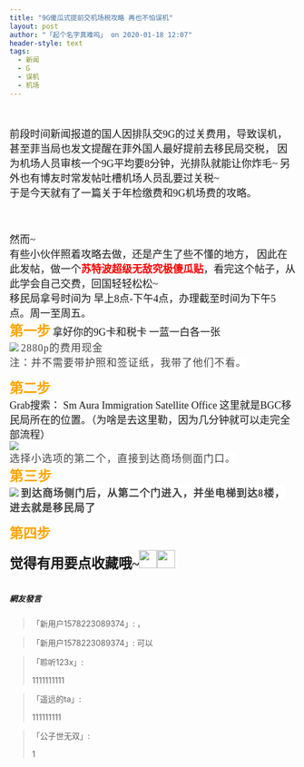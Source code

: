 ```yaml
---
title: "9G傻瓜式提前交机场税攻略 再也不怕误机"
layout: post
author: "「起个名字真难呜」 on 2020-01-18 12:07"
header-style: text
tags:
  - 新闻
  - G
  - 误机
  - 机场
---
```


<input type="hidden" value="菲乐园提供">
<br>
<br>
<span style="font-family:微软雅黑;overflow-wrap: break-word;"><span style="font-size:18px;overflow-wrap: break-word;">前段时间新闻报道的国人因排队交9G的过关费用，导致误机，</span></span>
<span style="font-family:微软雅黑;overflow-wrap: break-word;"><span style="font-size:18px;overflow-wrap: break-word;">甚至菲当局也发文提醒在菲外国人最好提前去移民局交税，</span></span>
<span style="font-family:微软雅黑;overflow-wrap: break-word;"><span style="font-size:18px;overflow-wrap: break-word;">因为机场人员审核一个9G平均要8分钟，光排队就能让你炸毛~</span></span>
<span style="font-family:微软雅黑;overflow-wrap: break-word;"><span style="font-size:18px;overflow-wrap: break-word;">另外也有博友时常发帖吐槽机场人员乱要过关税~</span></span>
<span style="font-family:微软雅黑;overflow-wrap: break-word;"><span style="font-size:18px;overflow-wrap: break-word;"><br style="overflow-wrap: break-word;"></span></span>
<span style="font-family:微软雅黑;overflow-wrap: break-word;"><span style="font-size:18px;overflow-wrap: break-word;">于是今天就有了一篇关于年检缴费和9G机场费的攻略。</span></span>
<span style="font-family:微软雅黑;overflow-wrap: break-word;"><span style="font-size:18px;overflow-wrap: break-word;"><br></span></span>

<span style="font-family:微软雅黑;overflow-wrap: break-word;"><span style="font-size:18px;overflow-wrap: break-word;"><br></span></span>
<span style="font-family:微软雅黑;overflow-wrap: break-word;"><span style="font-size:18px;overflow-wrap: break-word;"><br></span></span>
<span style="font-family:微软雅黑;overflow-wrap: break-word;"><span style="font-size:18px;overflow-wrap: break-word;">然而~</span></span>
<span style="font-family:微软雅黑;overflow-wrap: break-word;"><span style="font-size:18px;overflow-wrap: break-word;"><br></span></span>
<span style="font-family:微软雅黑;overflow-wrap: break-word;"><span style="font-size:18px;overflow-wrap: break-word;">有些小伙伴照着攻略去做，还是产生了些不懂的地方，</span></span>
<span style="font-family:微软雅黑;overflow-wrap: break-word;"><span style="font-size:18px;overflow-wrap: break-word;">因此在此发帖，做一个<span style="overflow-wrap: break-word; font-weight: 700;"><span style="color:#ff0000;overflow-wrap: break-word;">苏特波超级无敌究极傻瓜贴</span></span>，</span></span><span style="font-size: 18px; font-family: 微软雅黑;">看完这个帖子，从此学会自己交费，回国轻轻松松~</span>
<span style="font-family:微软雅黑;overflow-wrap: break-word;"><span style="font-size:18px;overflow-wrap: break-word;"><br style="overflow-wrap: break-word;"></span></span>
<span style="font-family:微软雅黑;overflow-wrap: break-word;"><span style="font-size:18px;overflow-wrap: break-word;">移民局拿号时间为 早上8点-下午4点，办理截至时间为下午5点。周一至周五。</span></span>
<span style="font-family:微软雅黑;overflow-wrap: break-word;"><span style="font-size:18px;overflow-wrap: break-word;"><br style="overflow-wrap: break-word;"></span></span>
<span style="font-family:微软雅黑;overflow-wrap: break-word;"><span style="font-size:24px;overflow-wrap: break-word;"><span style="color:#ffa500;overflow-wrap: break-word;"><span style="overflow-wrap: break-word; font-weight: 700;">第一步</span></span></span></span>
<span style="font-family:微软雅黑;overflow-wrap: break-word;"><span style="font-size:18px;overflow-wrap: break-word;">拿好你的9G卡和税卡</span></span>
<span style="font-family:微软雅黑;overflow-wrap: break-word;"><span style="font-size:18px;overflow-wrap: break-word;">一蓝一白各一张</span></span>
<span style="font-family:微软雅黑;overflow-wrap: break-word;"><span style="font-size:18px;overflow-wrap: break-word;"><br></span></span>
<span style="font-family:微软雅黑;overflow-wrap: break-word;"><span style="font-size:18px;overflow-wrap: break-word;"><img src="http://images.feileyuan.com/images/ueditor/2020011812030000412527.jpg"></span></span>
<span style="font-family:微软雅黑;overflow-wrap: break-word;"><span style="font-size:18px;overflow-wrap: break-word;"><span style="color: rgb(68, 68, 68); font-family: 微软雅黑; font-size: large; letter-spacing: 1px; text-align: -webkit-center; background-color: rgb(255, 255, 255);">2880p的费用现金</span></span></span>
<span style="font-family:微软雅黑;overflow-wrap: break-word;"><span style="font-size:18px;overflow-wrap: break-word;"><br></span></span>
<span style="font-family:微软雅黑;overflow-wrap: break-word;"><span style="font-size:18px;overflow-wrap: break-word;"><span style="color: rgb(68, 68, 68); font-family: 微软雅黑; font-size: large; letter-spacing: 1px; text-align: -webkit-center; background-color: rgb(255, 255, 255);">注：并不需要带护照和签证纸，我带了他们不看。</span></span></span>
<span style="font-family:微软雅黑;overflow-wrap: break-word;"><span style="font-size:18px;overflow-wrap: break-word;"><br></span></span>

<span style="font-family:微软雅黑;overflow-wrap: break-word;"><span style="font-size:24px;overflow-wrap: break-word;"><span style="color:#ffa500;overflow-wrap: break-word;"><span style="overflow-wrap: break-word; font-weight: 700;">第二步</span></span></span></span>
<span style="font-family:微软雅黑;overflow-wrap: break-word;"><span style="font-size:18px;overflow-wrap: break-word;"><br style="overflow-wrap: break-word;"></span></span>
<span style="font-family:微软雅黑;overflow-wrap: break-word;"><span style="font-size:18px;overflow-wrap: break-word;">Grab搜索： Sm Aura Immigration Satellite Office</span></span>
<span style="font-family:微软雅黑;overflow-wrap: break-word;"><span style="font-size:18px;overflow-wrap: break-word;">这里就是BGC移民局所在的位置。（为啥是去这里勒，因为几分钟就可以走完全部流程）</span></span>
<span style="font-family:微软雅黑;overflow-wrap: break-word;"><span style="font-size:18px;overflow-wrap: break-word;"><br></span></span>
<span style="font-family:微软雅黑;overflow-wrap: break-word;"><span style="font-size:18px;overflow-wrap: break-word;"><img src="http://images.feileyuan.com/images/ueditor/2020011812040000342345.jpg"></span></span><br>
<span style="font-family:微软雅黑;overflow-wrap: break-word;"><span style="font-size:18px;overflow-wrap: break-word;"><span style="color: rgb(68, 68, 68); font-family: 微软雅黑; font-size: large; letter-spacing: 1px; text-align: -webkit-center; background-color: rgb(255, 255, 255);">选择小选项的第二个，直接到达商场侧面门口。</span></span></span>
<span style="font-family:微软雅黑;overflow-wrap: break-word;"><span style="font-size:18px;overflow-wrap: break-word;"><br></span></span>
<span style="font-family:微软雅黑;overflow-wrap: break-word;"><span style="font-size:18px;overflow-wrap: break-word;"><span style="overflow-wrap: break-word; font-weight: 700; color: rgb(255, 165, 0); font-family: 微软雅黑; font-size: x-large; letter-spacing: 1px; text-align: -webkit-center; background-color: rgb(255, 255, 255);">第三步</span></span></span>
<span style="font-family:微软雅黑;overflow-wrap: break-word;"><span style="font-size:18px;overflow-wrap: break-word;"><span style="overflow-wrap: break-word; font-weight: 700; color: rgb(255, 165, 0); font-family: 微软雅黑; font-size: x-large; letter-spacing: 1px; text-align: -webkit-center; background-color: rgb(255, 255, 255);"><br></span></span></span>
<span style="font-family:微软雅黑;overflow-wrap: break-word;"><span style="font-size:18px;overflow-wrap: break-word;"><span style="overflow-wrap: break-word; font-weight: 700; color: rgb(255, 165, 0); font-family: 微软雅黑; font-size: x-large; letter-spacing: 1px; text-align: -webkit-center; background-color: rgb(255, 255, 255);"><img src="http://images.feileyuan.com/images/ueditor/2020011812050000392774.png"></span></span></span>
<span style="font-family:微软雅黑;overflow-wrap: break-word;"><span style="font-size:18px;overflow-wrap: break-word;"><span style="overflow-wrap: break-word; font-weight: 700; color: rgb(255, 165, 0); font-family: 微软雅黑; font-size: x-large; letter-spacing: 1px; text-align: -webkit-center; background-color: rgb(255, 255, 255);"><span style="color: rgb(68, 68, 68); font-family: 微软雅黑; font-size: large; letter-spacing: 1px; text-align: -webkit-center; background-color: rgb(255, 255, 255);">到达商场侧门后，从第二个门进入，并坐电梯到达8楼， 进去就是移民局了</span></span></span></span>
<span style="font-family:微软雅黑;overflow-wrap: break-word;"><span style="font-size:18px;overflow-wrap: break-word;"><span style="overflow-wrap: break-word; font-weight: 700; color: rgb(255, 165, 0); font-family: 微软雅黑; font-size: x-large; letter-spacing: 1px; text-align: -webkit-center; background-color: rgb(255, 255, 255);"><span style="color: rgb(68, 68, 68); font-family: 微软雅黑; font-size: large; letter-spacing: 1px; text-align: -webkit-center; background-color: rgb(255, 255, 255);"><br></span></span></span></span>

<span style="font-family:微软雅黑;overflow-wrap: break-word;"><span style="font-size:24px;overflow-wrap: break-word;"><span style="color:#ffa500;overflow-wrap: break-word;"><span style="overflow-wrap: break-word; font-weight: 700;">第四步</span></span></span></span>

<span style="font-family:微软雅黑;overflow-wrap: break-word;"><span style="font-size:24px;overflow-wrap: break-word;"><span style="overflow-wrap: break-word; font-weight: 700;">觉得有用要点收藏哦~<img src="http://images.feileyuan.com/images/ueditor/dialogs/emotion/images/default/df_017.gif" width="32" height="32"><img src="http://images.feileyuan.com/images/ueditor/dialogs/emotion/images/default/df_017.gif" width="32" height="32"></span></span></span>
<span style="font-family:微软雅黑;overflow-wrap: break-word;"><span style="font-size:18px;overflow-wrap: break-word;"><span style="color: rgb(68, 68, 68); font-family: 微软雅黑; font-size: large; letter-spacing: 1px; text-align: -webkit-center; background-color: rgb(255, 255, 255);"><br></span></span></span>
<br>

##### 網友發言 
> 「新用户1578223089374」:
> ，

> 「新用户1578223089374」:
> 可以

> 「聆听123x」:
> <p>1111111111</p>

> 「遥远的ta」:
> <p>111111111</p>

> 「公子世无双」:
> <p>1</p>


